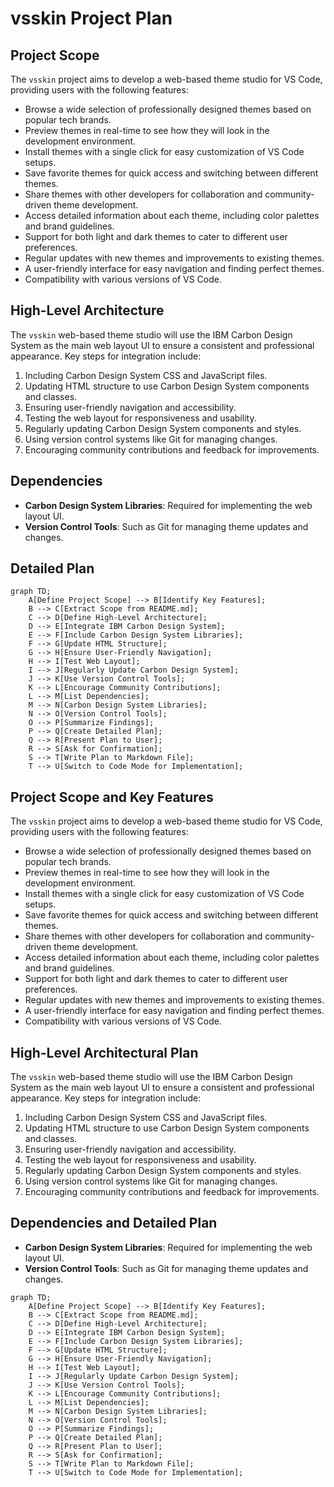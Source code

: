 # vsskin Project Plan

## Project Scope
The `vsskin` project aims to develop a web-based theme studio for VS Code, providing users with the following features:
- Browse a wide selection of professionally designed themes based on popular tech brands.
- Preview themes in real-time to see how they will look in the development environment.
- Install themes with a single click for easy customization of VS Code setups.
- Save favorite themes for quick access and switching between different themes.
- Share themes with other developers for collaboration and community-driven theme development.
- Access detailed information about each theme, including color palettes and brand guidelines.
- Support for both light and dark themes to cater to different user preferences.
- Regular updates with new themes and improvements to existing themes.
- A user-friendly interface for easy navigation and finding perfect themes.
- Compatibility with various versions of VS Code.

## High-Level Architecture
The `vsskin` web-based theme studio will use the IBM Carbon Design System as the main web layout UI to ensure a consistent and professional appearance. Key steps for integration include:
1. Including Carbon Design System CSS and JavaScript files.
2. Updating HTML structure to use Carbon Design System components and classes.
3. Ensuring user-friendly navigation and accessibility.
4. Testing the web layout for responsiveness and usability.
5. Regularly updating Carbon Design System components and styles.
6. Using version control systems like Git for managing changes.
7. Encouraging community contributions and feedback for improvements.

## Dependencies
- **Carbon Design System Libraries**: Required for implementing the web layout UI.
- **Version Control Tools**: Such as Git for managing theme updates and changes.

## Detailed Plan
```mermaid
graph TD;
    A[Define Project Scope] --> B[Identify Key Features];
    B --> C[Extract Scope from README.md];
    C --> D[Define High-Level Architecture];
    D --> E[Integrate IBM Carbon Design System];
    E --> F[Include Carbon Design System Libraries];
    F --> G[Update HTML Structure];
    G --> H[Ensure User-Friendly Navigation];
    H --> I[Test Web Layout];
    I --> J[Regularly Update Carbon Design System];
    J --> K[Use Version Control Tools];
    K --> L[Encourage Community Contributions];
    L --> M[List Dependencies];
    M --> N[Carbon Design System Libraries];
    N --> O[Version Control Tools];
    O --> P[Summarize Findings];
    P --> Q[Create Detailed Plan];
    Q --> R[Present Plan to User];
    R --> S[Ask for Confirmation];
    S --> T[Write Plan to Markdown File];
    T --> U[Switch to Code Mode for Implementation];
```

## Project Scope and Key Features
The `vsskin` project aims to develop a web-based theme studio for VS Code, providing users with the following features:
- Browse a wide selection of professionally designed themes based on popular tech brands.
- Preview themes in real-time to see how they will look in the development environment.
- Install themes with a single click for easy customization of VS Code setups.
- Save favorite themes for quick access and switching between different themes.
- Share themes with other developers for collaboration and community-driven theme development.
- Access detailed information about each theme, including color palettes and brand guidelines.
- Support for both light and dark themes to cater to different user preferences.
- Regular updates with new themes and improvements to existing themes.
- A user-friendly interface for easy navigation and finding perfect themes.
- Compatibility with various versions of VS Code.

## High-Level Architectural Plan
The `vsskin` web-based theme studio will use the IBM Carbon Design System as the main web layout UI to ensure a consistent and professional appearance. Key steps for integration include:
1. Including Carbon Design System CSS and JavaScript files.
2. Updating HTML structure to use Carbon Design System components and classes.
3. Ensuring user-friendly navigation and accessibility.
4. Testing the web layout for responsiveness and usability.
5. Regularly updating Carbon Design System components and styles.
6. Using version control systems like Git for managing changes.
7. Encouraging community contributions and feedback for improvements.

## Dependencies and Detailed Plan
- **Carbon Design System Libraries**: Required for implementing the web layout UI.
- **Version Control Tools**: Such as Git for managing theme updates and changes.

```mermaid
graph TD;
    A[Define Project Scope] --> B[Identify Key Features];
    B --> C[Extract Scope from README.md];
    C --> D[Define High-Level Architecture];
    D --> E[Integrate IBM Carbon Design System];
    E --> F[Include Carbon Design System Libraries];
    F --> G[Update HTML Structure];
    G --> H[Ensure User-Friendly Navigation];
    H --> I[Test Web Layout];
    I --> J[Regularly Update Carbon Design System];
    J --> K[Use Version Control Tools];
    K --> L[Encourage Community Contributions];
    L --> M[List Dependencies];
    M --> N[Carbon Design System Libraries];
    N --> O[Version Control Tools];
    O --> P[Summarize Findings];
    P --> Q[Create Detailed Plan];
    Q --> R[Present Plan to User];
    R --> S[Ask for Confirmation];
    S --> T[Write Plan to Markdown File];
    T --> U[Switch to Code Mode for Implementation];
```
